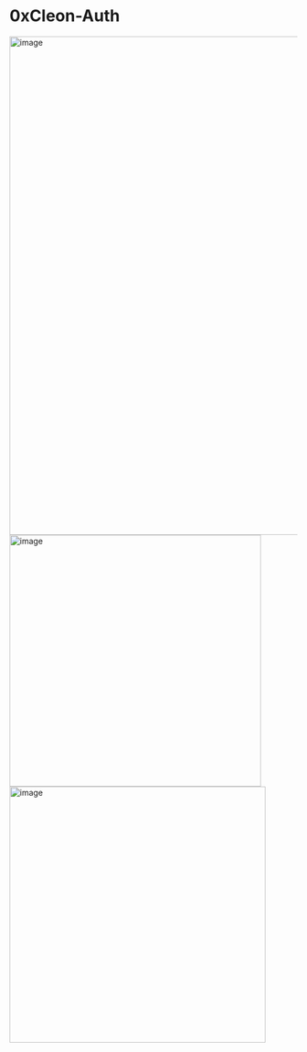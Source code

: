 # 0xCleon-Auth 
<img width="872" alt="image" src="https://user-images.githubusercontent.com/62452212/181995028-680cdada-4151-49e0-b251-207ecde251d7.png">
<img width="440" alt="image" src="https://user-images.githubusercontent.com/62452212/182049765-940eb8e9-846b-4e95-8e49-9ea29f35022f.png">
<img width="448" alt="image" src="https://user-images.githubusercontent.com/62452212/182049883-7a05624d-f3f8-4600-8ad7-f6adfd44e09a.png">

